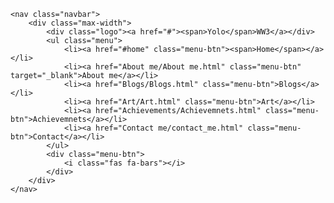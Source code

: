     <nav class="navbar">
        <div class="max-width">
            <div class="logo"><a href="#"><span>Yolo</span>WW3</a></div>
            <ul class="menu">
                <li><a href="#home" class="menu-btn"><span>Home</span></a></li>
                <li><a href="About me/About me.html" class="menu-btn" target="_blank">About me</a></li>
                <li><a href="Blogs/Blogs.html" class="menu-btn">Blogs</a></li>
                <li><a href="Art/Art.html" class="menu-btn">Art</a></li>
                <li><a href="Achievements/Achievemnets.html" class="menu-btn">Achievemnets</a></li>
                <li><a href="Contact me/contact_me.html" class="menu-btn">Contact</a></li>
            </ul>
            <div class="menu-btn">
                <i class="fas fa-bars"></i>
            </div>
        </div>
    </nav>
